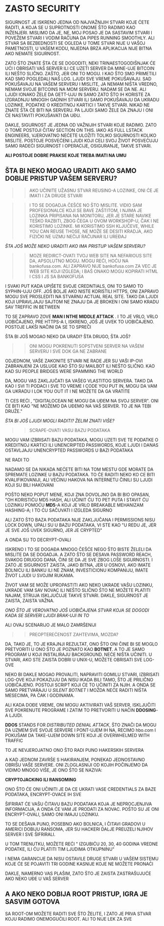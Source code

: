 # ZASTO SECURITY

SIGURNOST JE ISKRENO JEDNA OD NAJVAŽNIJIH STVARI KOJE ĆETE RADITI, A KOJA SE U SUPROTNOSTI ONOME ŠTO RADIMO KAO INŽENJERI. MISLIMO DA JE, NE, MOJ POSAO JE DA SASTAVIM STVARI I POVEŽEM STVARI I VODIM RAČUNA DA PIPES RUNNING SMOOTHLY. ALI STVAR SA BEZBEDNOSTI SE OGLEDA U TOME STVAR NIJE U VAŠOJ PAMETNOSTI, U VAŠEM KODU, NIJEDNA BRZA APLIKACIJA NIJE BITNA AKO NEMATE SIGURNOST.

ZATO ŠTO ZNATE ŠTA ĆE SE DOGODITI, NEKI TRINAESTOGODIŠNJAK ĆE UĆI I OBRISATI VAŠ SERVER ILI CE UZETI SERVER DA MINE-UJE BITCOIN ILI NEŠTO SLIČNO. ZAŠTO, JER ONI TO MOGU. I KAO ŠTO SMO PRIMETILI KAD SMO POGLEDALI NAŠ LOG. LJUDI SVE VREME POKUŠAVAJU. SAD POKUŠAVAJU NA VAŠEM SERVERU I MISLITE, JA NEMAM NIŠTA VREDNO, NEMAM SVOJE BITCOINS NA MOM SERVERU. NADAM SE DA NE. ALI LJUDI IONAKO ŽELE DA GETT-UJU IN SAMO ZATO ŠTO IH KORISTE ZA IZGRADNJU MNOGIH GADNIH STVARI ILI SAMO POKUŠAVAJU DA UKRADU LOZINKE, PODATKE O KREDITNOJ KARTICI I TAKVE STVARI. NIKAD NE ZNATE ŠTA ĆE BITI NA SERVERU. PA LJUDI SAMO ŽELE DA ZNAJU I ONI ĆE NASTAVITI POKUŠAVATI DA UĐU.

DAKLE, SIGURNOST JE JEDNA OD VAŽNIJIH STVARI KOJE RADIMO. ZATO O TOME POSTOJI ČITAV SECTION ON THIS. IAKO AS FULL LSTACK ENGINEERS, VJEROVATNO NEĆETE ULOŽITI TOLIKO SIGURNOSTI KOLIKO MISLITE. POSTOJE POSVEĆENI LJUDI KOJI CELI SVOJ ŽIVOT POSVEĆUJU SAMO RADEĆI SIGURNOST I OPERACIJE, OSIGURANJE, TAKVE STVARI.

**ALI POSTOJE DOBRE PRAKSE KOJE TREBA IMATI NA UMU**

## ŠTA BI NEKO MOGAO URADITI AKO SAMO DOBIJE PRISTUP VAŠEM SERVERU?

>> AKO UČINITE UŽASNU STVAR REUSING-A LOZINKE, ONI ĆE JE IMATI I ZA DRUGE STVARI

>> I TO SE DOGADJA ČEŠĆE NO ŠTO MISLITE. VIDIO SAM PROFESIONALCE KOJI SE BAVE ZAŠTITOM, I NJIMA JE LOZINKA PRIPISANA NA MONITORU, JER JE STARE NAVIKE TEŠKO RAZBITI, ZBOG ČEGA U OVOM WORKSHOP-U, ČAK I NE KORISTIMO LOZINKE. MI KORISTIMO SSH KLJUČEVE, WHILE YOU CAN REUSE THOSE, NE MOŽE SE DESITI KRADJA, AKO FIZIČKI NE UZMU NEČIJI RAČUNAR ILI UREĐAJ

*ŠTA JOŠ MOŽE NEKO URADITI AKO IMA PRISTUP VAŠEM SERVERU?*

>> MOZE REDIRCT-OVATI TVOJ WEB SITE NA NEFARIOUS SITE
>> DA, APSOLUTNO MOGU. MOGU REĆI, HOĆU NA bankofusa.com. ALI ZAPRAVO NIJE bankofusa.com ZA VEC JE WEB SITE KOJI IZGLEDA; I BAŠ ONAKO MOGU KOPIRATI HTML I CSS I JS SA BANKOFUSA

I SVAKI PUT KADA UPIŠETE SVOJE CREDNTIALS, ONI TO SAMO TO SYPHIN-UJU OFF. JOŠ BOLJE AKO NISTE KORISTILI HTTPS, ONI ZAPRAVO MOGU SVE PROSLEDITI NA STVARNU ACTUAL REAL SITE. TAKO DA LJUDI KOJI UPRAVLJAJU SAJTOM NE ZNAJU DA JE BROKEN I ONI SAMO KRADU SAV TREFFIC IN BETWEEN

TO SE ZAPRAVO ZOVE **MAN I NTHE MIDDLE ATTACK** . I TO JE VRLO, VRLO UOBIČAJENO, PRE HTTPS-A I, ISKRENO, JOŠ JE UVEK TO UOBIČAJENO. POSTOJE LAKŠI NAČINI DA SE TO SPREČI

ŠTA BI JOŠ MOGAO NEKO DA URADI? ŠTA DRUGO, ŠTA JOŠ?

>> ONI MOGU POKRENUTI SOPSTVENI SERVER NA VAŠEM SERVERU I SVE DOK GA NE ZABRANE

ODJEDNOM, VAŠE ZAKONITE STVARI NE RADE JER SU VAŠI IP-OVI ZABRANJENI ZA USLUGE KAO ŠTO SU MAILBOT ILI NEŠTO SLIČNO. KAO KAD SU PEOPLE BRIDGES WERE SPAMMING THE WORLD

DA, MOGU VAS ZAKLJUČATI SA VAŠEG VLASTITOG SERVERA. TAKO DA KAO I SVI TI PODACI I SVE TO VREME I CODE YOU PUT IN, MOGU DA VAM GA UKRADU I LOK YOU OUT IT I NE MOŽETE DA GA VRATITE

TI CES REĆI , "DIGITALOCEAN NE MOGU DA UĐEM NA SVOJ SERVER". ONI ĆE BITI KAO "NE MOŽEMO DA UĐEMO NA VAŠ SERVER. TO JE NA TEBI DRUŽE."

*ŠTA BI JOŠ LJUDI MOGLI RADITI? ŽELIM ZNATI VIŠE?*

>> SCRAPE-OVATI VASU BAZU PODATAKA

MOGU VAM IZBRISATI BAZU PODATAKA, MOGU UZETI SVE TE PODATKE O KREDITNOJ KARTICI ILI UNENCRIPTED PASSWORDS, KOJE LJUDI I DANAS OSTAVLJAJU UNENCRYPTED PASSWORDS U BAZI PODATAKA

NE RADI TO

NADAMO SE DA NIKADA NEĆETE BITI NA TOM MESTU GDE MORATE DA SPREMATE LOZINKE U BAZU PODATAKA. TO ĆE RADITI NEKO KO CE BITI KVALIFIKOVANIJI, ALI VEĆINU HAKOVA NA INTERNETU ČINILI SU LJUDI KOJI SU BILI HAKOVANI

POŠTO NEKO POPUT MENE, KOJI ZNA DOVOLJNO DA BI BIO OPASAN, "OH KORISTIĆU MD5 HASH, ALI UČINIT ĆU TO PET PUTA I STAVIT ĆU LOZINKU POMOĆU **MD5**-A KOJI JE VRLO BREAKABLE MEHANIZAM HASHING-A; I TO ĆU SAČUVATI I IZGLEDA SIGURNO

ALI ZATO ŠTO BAZA PODATAKA NIJE ZAKLJUČANA I PERMISSIONS NISU LOCK DOWN, UPALI SU U BAZU PODATAKA, VI STE KAO "U REDU JE, JER JE SVE JOŠ UVEK SIGURNO, JER JE CRYPTED"

A ONDA SU TO DECRYPT-OVALI

ISKRENO I TO SE DOGAĐA MNOGO ČEŠĆE NEGO ŠTO BISTE ŽELELI DA MISLITE DA SE DOGADJA. A ZATO ŠTO SE DESAVA PASSWORD REACH, SVAKOG DRUGOG DANA, ČINI SE DA JE SVE ZBOG LOŠE SIGURNOSTI. I ZATO JE SIGURNOST ZAISTA, JAKO BITNA, JER U OSNOVI, AKO IMATE BOLNICU ILI BANKU ILI NE ZNAM, INVESTICIONU KOMPANIJU, IMATE ŽIVOT LJUDI U SVOJIM RUKAMA.

ŽIVOT VAM SE MOŽE UPROPASTITI AKO NEKO UKRADE VAŠU LOZINKU, UKRADE VAM SAV NOVAC ILI NEŠTO SLIČNO ŠTO NE MOŽETE PLATITI NAJAM, STRUJA ISKLJUČUJE TAKVE STVARI. DAKLE, SIGURNOST JE ZAISTA, ZAISTA VAŽNA. 

*ONO ŠTO JE VEROVATNO JOŠ UOBIČAJENA STVAR KOJA SE DOGODI KADA SE SERVERI LJUDI BRAK-UJI IN TO*

ALI OVAJ SCENARIJO JE MALO ZAMRŠENIJI

>> PREOPTEREĆENOST ZAHTEVIMA, MOZDA?

DA, TAKO JE, TO JE KRAJNJI REZULTAT, ONO ŠTO ONI ČINE BI SE MOGLO PRETVORITI U ONO ŠTO JE POZNATO KAO **BOTNET**. A TO JE SAMO PROGRAM U KOJI INSTALIRAJU BACKGROUND. NEĆE NIŠTA UČINITI. U STVARI, AKO STE ZAISTA DOBRI U UNIX-U, MOŽETE OBRISATI SVE LOG-OVE

NEKO BI DAKLE MOGAO PROVALITI, NAPRAVITI GOMILU STVARI, IZBRISATI LOG-OVE KOJI POKAZUJU DA NISU IKADA BILI TAMO, ŠTO JE PRILIČNO UOBIČAJENO. POSTOJI SCRIPT KOJI ĆE TO UČINITI ZA NJIH. A ONDA SE SAMO PRETVARAJU U *SILENT BOTNET* I MOŽDA NEĆE RADITI NIŠTA MESECIMA, PA ČAK I GODINAMA.

ALI KADA DOĐE VREME, ONI MOGU AKTIVIRATI VAŠ SERVER, ISKLJUČITI SVE POKRENUTE PROGRAME I ZATIM TO PRETVORITI U NAČIN **DDOSING**-A LJUDI. 

**DDOS** STANDS FOR *DISTRIBUTED DENIAL ATTACK*, ŠTO ZNAČI DA MOGU DA UZMEM SVE SVOJE SERVERE I PONT-UJEM IH NA, RECIMO hbo.com I POKUŠAM DA TAKE-UJEM DOWN SITE KOJI JE OVERWHELMED WITH TRAFFIC

TO JE NEVJEROJATNO ONO ŠTO RADI PUNO HAKERSKIH SERVERA

A KAD JEDNOM ZAVRŠE S HAKIRANJEM, PONEKAD JEDNOSTAVNO OBRIŠU VAŠE SERVERE. ONI ZLOGLASNIJI OD KOJIH POČINJEMO DA VIDIMO MNOGO VIŠE, JE ONO ŠTO SE NAZIVA:

**CRYPTOJACKING ILI RANSOMING**

ONO ŠTO ĆE ONI UČINITI JE DA CE UKRATI VASE CREDENTIALS ZA BAZE PODATAKA, ENCRYPT-OVACE IH SVE

ŠIFRIRAT ĆE VAŠU ČITAVU BAZU PODATAKA KOJA JE NEPROCJENJIVA INFORMACIJA, A ONDA ĆE VAM JE PRODATI ZA NOVAC. POŠTO SU JE ONI ENCRYPT-OVALI, SAMO ONI IMAJU LOZINKU.

TO SE DEŠAVA PUNO, POSEBNO AKO BOLNICA, I ČITAVI GRADOVI U AMERICI DOBIJU RANSOMA, JER SU HACKERI DALJE PREUZELI NJIHOV SERVER I SVE ŠIFRIRALI.

U TOM TRENUTKU, MOŽETE REĆI " IZGUBIĆU 20, 30, 40 GODINA VREDNE PODATKE, ILI ĆU PLATITI TIM LJUDIMA OTKUPNINU"

I NEMA GARANCIJE DA NISU OSTAVILE DRUGE STVARI U VAŠEM SISTEMU KOJE ĆE SE POJAVITI TRI GODINE KASNIJE KOJE NE MOŽETE PRONAĆI

DAKLE, NAMERNO VAS PLAŠIM, ZATO ŠTO JE ZAISTA ZASTRAŠUJUĆE AKO NEKO UĐE U VAŠ SERVER

## A AKO NEKO DOBIJA ROOT PRISTUP, IGRA JE SASVIM GOTOVA

SA ROOT-OM MOŽETE RADITI SVE ŠTO ŽELITE, I ZATO JE PRVA STVAR KOJU RADIMO ONEMOGUĆILI ROOT. ALI TO NIJE LEK ZA SVE

